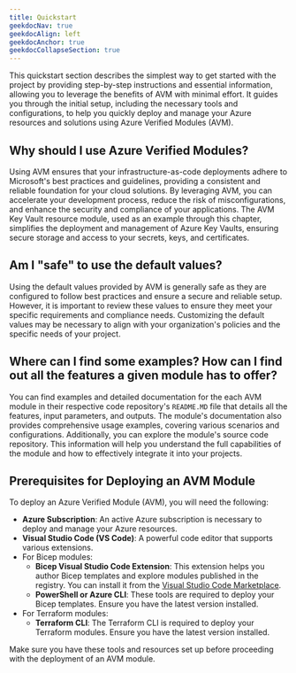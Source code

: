 ```yaml
---
title: Quickstart
geekdocNav: true
geekdocAlign: left
geekdocAnchor: true
geekdocCollapseSection: true
---
```


This quickstart section describes the simplest way to get started with the project by providing step-by-step instructions and essential information, allowing you to leverage the benefits of AVM with minimal effort. It guides you through the initial setup, including the necessary tools and configurations, to help you quickly deploy and manage your Azure resources and solutions using Azure Verified Modules (AVM).

## Why should I use Azure Verified Modules?

Using AVM ensures that your infrastructure-as-code deployments adhere to Microsoft's best practices and guidelines, providing a consistent and reliable foundation for your cloud solutions. By leveraging AVM, you can accelerate your development process, reduce the risk of misconfigurations, and enhance the security and compliance of your applications. The AVM Key Vault resource module, used as an example through this chapter, simplifies the deployment and management of Azure Key Vaults, ensuring secure storage and access to your secrets, keys, and certificates.

## Am I "safe" to use the default values?

Using the default values provided by AVM is generally safe as they are configured to follow best practices and ensure a secure and reliable setup. However, it is important to review these values to ensure they meet your specific requirements and compliance needs. Customizing the default values may be necessary to align with your organization's policies and the specific needs of your project.

## Where can I find some examples? How can I find out all the features a given module has to offer?

You can find examples and detailed documentation for the each AVM module in their respective code repository's `README.MD` file that details all the features, input parameters, and outputs. The module's documentation also provides comprehensive usage examples, covering various scenarios and configurations. Additionally, you can explore the module's source code repository. This information will help you understand the full capabilities of the module and how to effectively integrate it into your projects.

## Prerequisites for Deploying an AVM Module

To deploy an Azure Verified Module (AVM), you will need the following:

- **Azure Subscription**: An active Azure subscription is necessary to deploy and manage your Azure resources.
- **Visual Studio Code (VS Code)**: A powerful code editor that supports various extensions.
- For Bicep modules:
    - **Bicep Visual Studio Code Extension**: This extension helps you author Bicep templates and explore modules published in the registry. You can install it from the [Visual Studio Code Marketplace](https://marketplace.visualstudio.com/items?itemName=ms-azuretools.vscode-bicep).
    - **PowerShell or Azure CLI**: These tools are required to deploy your Bicep templates. Ensure you have the latest version installed.
- For Terraform modules:
    - **Terraform CLI**: The Terraform CLI is required to deploy your Terraform modules. Ensure you have the latest version installed.

Make sure you have these tools and resources set up before proceeding with the deployment of an AVM module.
